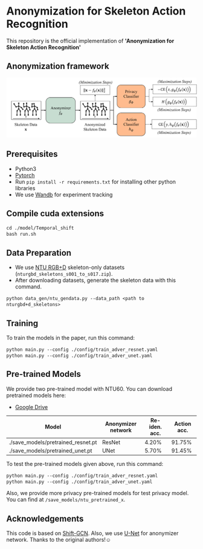 # Anonymization for Skeleton Action Recognition

This repository is the official implementation of **'Anonymization for Skeleton Action Recognition'**

## Anonymization framework
 <div align="center">
    <img src="resource/framework.jpg">
</div>



## Prerequisites
- Python3
- [Pytorch](https://pytorch.org/)
- Run `pip install -r requirements.txt` for installing other python libraries
- We use [Wandb](https://wandb.ai/site) for experiment tracking 

## Compile cuda extensions

  ```
  cd ./model/Temporal_shift
  bash run.sh
  ```


## Data Preparation
- We use [NTU RGB+D](https://github.com/shahroudy/NTURGB-D) skeleton-only datasets (`nturgbd_skeletons_s001_to_s017.zip`).
- After downloading datasets, generate the skeleton data with this command.
```
python data_gen/ntu_gendata.py --data_path <path to nturgbd+d_skeletons>
```

## Training 

To train the models in the paper, run this command:

```train
python main.py --config ./config/train_adver_resnet.yaml
python main.py --config ./config/train_adver_unet.yaml
```


## Pre-trained Models

We provide two pre-trained model with NTU60. You can download pretrained models here:
- [Google Drive](https://drive.google.com/drive/folders/1R7fooJbVv2an42Xdt2Phvi8I3GTB5CxG?usp=sharing)

Model|Anonymizer network|Re-iden. acc.|Action acc.
-|-|-|-
./save_models/pretrained_resnet.pt|ResNet|4.20%|91.75%
./save_models/pretrained_unet.pt|UNet|5.70%|91.45%

To test the pre-trained models given above, run this command:

```train
python main.py --config ./config/train_adver_resnet.yaml
python main.py --config ./config/train_adver_unet.yaml
```

Also, we provide more privacy pre-trained models for test privacy model. You can find at `/save_models/ntu_pretrained_x`.

## Acknowledgements
This code is based on [Shift-GCN](https://github.com/kchengiva/Shift-GCN). Also, we use [U-Net](https://github.com/milesial/Pytorch-UNet) for anonymizer network. Thanks to the original authors!☺️
